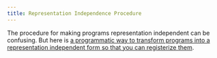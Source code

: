 ```yaml
---
title: Representation Independence Procedure
---
```


The procedure for making programs representation independent can be
confusing. But here is [a programmatic way to transform programs into
a representation independent form so that you can registerize
them](https://raw.githubusercontent.com/jasonhemann/21FA-CS4400/master/assets/docs/new-registerization-notes.txt).
